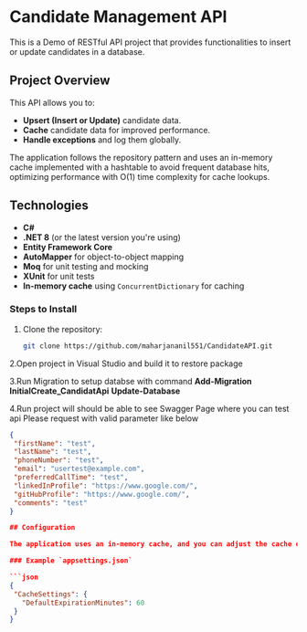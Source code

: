 # Candidate Management API

This is a Demo of RESTful API project that provides functionalities to insert or update candidates in a database.

## Project Overview

This API allows you to:
- **Upsert (Insert or Update)** candidate data.
- **Cache** candidate data for improved performance.
- **Handle exceptions** and log them globally.

The application follows the repository pattern and uses an in-memory cache implemented with a hashtable to avoid frequent database hits, optimizing performance with O(1) time complexity for cache lookups.

## Technologies

- **C#**
- **.NET 8** (or the latest version you're using)
- **Entity Framework Core**
- **AutoMapper** for object-to-object mapping
- **Moq** for unit testing and mocking
- **XUnit** for unit tests
- **In-memory cache** using `ConcurrentDictionary` for caching



### Steps to Install

1. Clone the repository:

    ```bash
    git clone https://github.com/maharjananil551/CandidateAPI.git
    ```


2.Open project in Visual Studio and build it to restore package

3.Run Migration to setup databse with command
 **Add-Migration InitialCreate_CandidatApi** 
 **Update-Database**


4.Run project will should be able to see Swagger Page where you can test api
 Please request with valid parameter like below
 ```json
 {
  "firstName": "test",
  "lastName": "test",
  "phoneNumber": "test",
  "email": "usertest@example.com",
  "preferredCallTime": "test",
  "linkedInProfile": "https://www.google.com/",
  "gitHubProfile": "https://www.google.com/",
  "comments": "test"
}

## Configuration

The application uses an in-memory cache, and you can adjust the cache expiration time and other settings via the `appsettings.json` file.

### Example `appsettings.json`

```json
{
  "CacheSettings": {
    "DefaultExpirationMinutes": 60
  }
}


